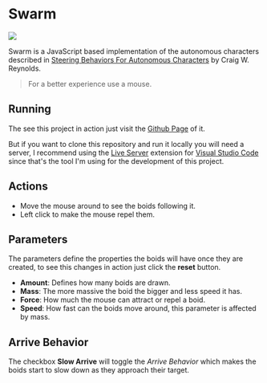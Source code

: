 # Swarm
![](https://img.shields.io/badge/stage-development-blue)

Swarm is a JavaScript based implementation of the autonomous characters described in [Steering Behaviors For Autonomous Characters](https://www.red3d.com/cwr/steer/gdc99/) by Craig W. Reynolds.

> For a better experience use a mouse.

## Running
The see this project in action just visit the [Github Page](https://billocap.github.io/swarm/) of it.

But if you want to clone this repository and run it locally you will need a server, I recommend using the [Live Server](https://marketplace.visualstudio.com/items?itemName=ritwickdey.LiveServer) extension for [Visual Studio Code](https://code.visualstudio.com/) since that's the tool I'm using for the development of this project.

## Actions
- Move the mouse around to see the boids following it.
- Left click to make the mouse repel them.

## Parameters
The parameters define the properties the boids will have once they are created, to see this changes in action just click the **reset** button.
- **Amount**: Defines how many boids are drawn.
- **Mass**: The more massive the boid the bigger and less speed it has.
- **Force**: How much the mouse can attract or repel a boid.
- **Speed**: How fast can the boids move around, this parameter is affected by mass.

## Arrive Behavior
The checkbox **Slow Arrive** will toggle the _Arrive Behavior_ which makes the boids start to slow down as they approach their target.